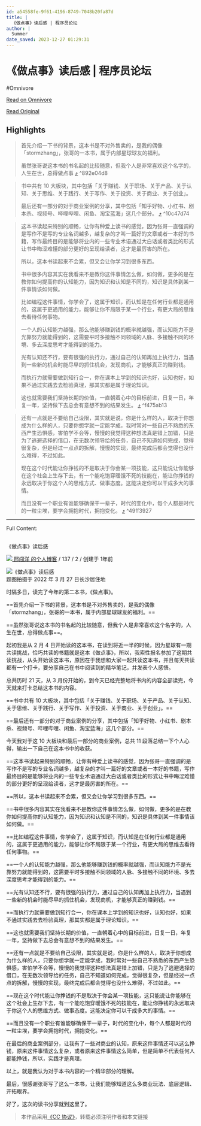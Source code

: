 ```yaml
---
id: a54558fe-9f61-4196-8749-7048b20fa87d
title: |
  《做点事》读后感 | 程序员论坛
author: |
  Summer
date_saved: 2023-12-27 01:29:31
---
```


# 《做点事》读后感 | 程序员论坛
#Omnivore

[Read on Omnivore](https://omnivore.app/me/-18ca9f6c841)

[Read Original](https://learnku.com/articles/66586)

## Highlights

> 首先介绍一下书的背景，这本书是不对外售卖的，是我的偶像「stormzhang」，张哥的一本书，属于内部星球球友的福利。
> 
> 虽然张哥说这本书的书名起的比较随意，但我个人是非常喜欢这个名字的，人生在世，总得做点事 [⤴️](https://omnivore.app/me/-18ca9f6c841#892e04d8-2f8a-45e6-b8a9-86c5adf26eef)  ^892e04d8

> 书中共有 10 大板块，其中包括「关于赚钱、关于职场、关于产品、关于认知、关于思维、关于践行、关于写作、关于投资、关于商业、关于创业」。
> 
> 最后还有一部分的对于商业案例的分享，其中包括「知乎好物、小红书、剧本杀、视频号、哔哩哔哩、闲鱼、淘宝蓝海」这几个部分。 [⤴️](https://omnivore.app/me/-18ca9f6c841#10c47d74-f520-4bdb-861e-915d7a11d336)  ^10c47d74

> 这本书读起来特别的顺畅，让你有种爱上读书的感觉，因为张哥一直强调的是写作不是写的专业名词越多，越复杂的才叫一篇好的文章或者一本好的书籍，写作最终目的是能够将业内的一些专业术语通过大白话或者类比的形式让书中晦涩难懂的部分更好的呈现给读者，这才是最厉害的所在。
> 
> 所以，这本书读起来不会累，但又会让你学习到很多东西。
> 
> 书中很多内容其实在我看来不是教你这件事情怎么做，如何做，更多的是在教你如何提高你的认知能力，因为知识和认知是不同的，知识是具体到某一件事情该如何做。
> 
> 比如编程这件事情，你学会了，这属于知识，而认知是在任何行业都是通用的，这属于更通用的能力，能够让你不局限于某一个行业，有更大局的思维去看待任何事物。
> 
> 一个人的认知能力越强，那么他能够赚到钱的概率就越强，而认知能力不是光靠努力就能得到的，这需要平时多接触不同领域的人脉、多接触不同的环境、多去深度思考才能得到的能力。
> 
> 光有认知还不行，要有很强的执行力，通过自己的认知再加上执行力，当遇到一些新的机会时能尽早的抓住机会，发现商机，才能够真正的赚到钱。
> 
> 而执行力就需要做到知行合一，你在课本上学到的知识也好，认知也好，如果不通过实践去去检验真理，那其实都是属于理论知识。
> 
> 这也就需要我们坚持长期的价值，一直朝着心中的目标前进，日复一日，年复一年，坚持做下去总会有意想不到的结果发生。 [⤴️](https://omnivore.app/me/-18ca9f6c841#f475ab13-42c1-46b3-b141-be0b0106525d)  ^f475ab13

> 还有一点就是不要给自己设限，其实就是说，你是什么样的人，取决于你想成为什么样的人，只要你想学就一定能学成，我时常对一些自己不熟悉的东西产生恐惧感，害怕学不会等，慢慢的我觉得这种想法真是错上加错，只是为了逃避选择的借口，在无数次领导给的任务，自己不知道如何完成，觉得很复杂，但是经过一点点的拆解，慢慢的实现，最终完成后都会觉得也没什么难得，不过如此。
> 
> 现在这个时代能让你挣钱的不是取决于你会某一项技能，这只能说让你能够在这个社会上生存下去，有一个能吃饱穿暖饿不死的技能在，能让你挣钱的永远取决于你这个人的思维方式、做事态度。这能决定你可以干成多大的事情。
> 
> 而且没有一个职业有谁能够确保干一辈子，时代的变化中，每个人都是时代的一粒尘埃，要学会拥抱时代，拥抱变化。 [⤴️](https://omnivore.app/me/-18ca9f6c841#49ff3927-a5fd-4a77-bf78-6cb82f9add1a)  ^49ff3927


--- 

Full Content: 

## 

《做点事》读后感 

[ ![](https://proxy-prod.omnivore-image-cache.app/0x0,s5w8t2pgfZEMYWiv2Yw3o3Zlj-qzZUgckJczvtbQiXVQ/https://cdn.learnku.com/uploads/avatars/26846_1643076657.jpeg!/both/100x100) 邢闯洋 的个人博客](https://learnku.com/blog/chuangyang520) /  137 /  2 /  创建于 1年前 

![《做点事》读后感](https://proxy-prod.omnivore-image-cache.app/0x0,sIZTY5PlDZrsnHxC8BeQneNiYSMQbR5cuqOTCJ68sf6A/https://cdn.learnku.com/uploads/images/202203/28/26846/Qc0Hho3tDt.png!large)  
题图拍摄于 2022 年 3 月 27 日长沙居住地

时隔多日，读完了今年的第二本书，《做点事》。

==首先介绍一下书的背景，这本书是不对外售卖的，是我的偶像「stormzhang」，张哥的一本书，属于内部星球球友的福利。==

==虽然张哥说这本书的书名起的比较随意，但我个人是非常喜欢这个名字的，人生在世，总得做点事==。

起初我是从 2 月 4 日开始读的这本书，在读到将近一半的时候，因为星球有一期共读挑战，恰巧共读的书籍就是这本《做点事》，所以，我索性报名参加了这期共读挑战，从头开始读这本书，原因在于我想和大家一起共读这本书，并且每天共读都有一个打卡，要分享自己在书中阅读到的精华笔记，并发表个人感悟。

总共历时 21 天，从 3 月份开始的，到今天已经完整地将书内的内容全部读完，今天就来打卡总结这本书的内容。

==书中共有 10 大板块，其中包括「关于赚钱、关于职场、关于产品、关于认知、关于思维、关于践行、关于写作、关于投资、关于商业、关于创业」。==

==最后还有一部分的对于商业案例的分享，其中包括「知乎好物、小红书、剧本杀、视频号、哔哩哔哩、闲鱼、淘宝蓝海」这几个部分。==

今天我对于这 10 大板块和最后一部分的商业案例，总共 11 段落总结一下个人心得，输出一下自己在这本书中的收获。

==这本书读起来特别的顺畅，让你有种爱上读书的感觉，因为张哥一直强调的是写作不是写的专业名词越多，越复杂的才叫一篇好的文章或者一本好的书籍，写作最终目的是能够将业内的一些专业术语通过大白话或者类比的形式让书中晦涩难懂的部分更好的呈现给读者，这才是最厉害的所在。==

==所以，这本书读起来不会累，但又会让你学习到很多东西。==

==书中很多内容其实在我看来不是教你这件事情怎么做，如何做，更多的是在教你如何提高你的认知能力，因为知识和认知是不同的，知识是具体到某一件事情该如何做。==

==比如编程这件事情，你学会了，这属于知识，而认知是在任何行业都是通用的，这属于更通用的能力，能够让你不局限于某一个行业，有更大局的思维去看待任何事物。==

==一个人的认知能力越强，那么他能够赚到钱的概率就越强，而认知能力不是光靠努力就能得到的，这需要平时多接触不同领域的人脉、多接触不同的环境、多去深度思考才能得到的能力。==

==光有认知还不行，要有很强的执行力，通过自己的认知再加上执行力，当遇到一些新的机会时能尽早的抓住机会，发现商机，才能够真正的赚到钱。==

==而执行力就需要做到知行合一，你在课本上学到的知识也好，认知也好，如果不通过实践去去检验真理，那其实都是属于理论知识。==

==这也就需要我们坚持长期的价值，一直朝着心中的目标前进，日复一日，年复一年，坚持做下去总会有意想不到的结果发生。==

==还有一点就是不要给自己设限，其实就是说，你是什么样的人，取决于你想成为什么样的人，只要你想学就一定能学成，我时常对一些自己不熟悉的东西产生恐惧感，害怕学不会等，慢慢的我觉得这种想法真是错上加错，只是为了逃避选择的借口，在无数次领导给的任务，自己不知道如何完成，觉得很复杂，但是经过一点点的拆解，慢慢的实现，最终完成后都会觉得也没什么难得，不过如此。==

==现在这个时代能让你挣钱的不是取决于你会某一项技能，这只能说让你能够在这个社会上生存下去，有一个能吃饱穿暖饿不死的技能在，能让你挣钱的永远取决于你这个人的思维方式、做事态度。这能决定你可以干成多大的事情。==

==而且没有一个职业有谁能够确保干一辈子，时代的变化中，每个人都是时代的一粒尘埃，要学会拥抱时代，拥抱变化。==

在最后的商业案例部分，让我有了一些对商业的认知，原来这件事情还可以这么挣钱，原来这件事情这么复杂，或者原来这件事情这么简单，但是简单不代表任何人都能挣钱，所以，实践才是真理。

以上，就是我认为对于本书内容的一个精华部分的理解。

最后，很感谢张哥写了这么一本书，让我们能够知道这么多商业玩法、底层逻辑、开拓眼界。

好了，这次的读书分享就到这里了。

> 本作品采用[《CC 协议》](https://learnku.com/docs/guide/cc4.0/6589)，转载必须注明作者和本文链接
